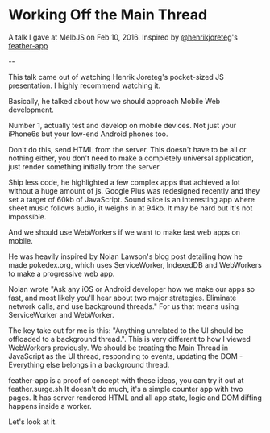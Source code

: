 # Working Off the Main Thread

A talk I gave at MelbJS on Feb 10, 2016.
Inspired by [@henrikjoreteg](https://twitter.com/henrikjoreteg)'s [feather-app](https://github.com/HenrikJoreteg/feather-app)

--

This talk came out of watching Henrik Joreteg's pocket-sized JS presentation.  I highly recommend watching it.

Basically, he talked about how we should approach Mobile Web development.

Number 1, actually test and develop on mobile devices.  Not just your iPhone6s but your low-end Android phones too.

Don't do this, send HTML from the server.
This doesn't have to be all or nothing either, you don't need to make a completely universal application, just render something initially from the server.

Ship less code, he highlighted a few complex apps that achieved a lot without a huge amount of js.
Google Plus was redesigned recently and they set a target of 60kb of JavaScript.
Sound slice is an interesting app where sheet music follows audio, it weighs in at 94kb.
It may be hard but it's not impossible.

And we should use WebWorkers if we want to make fast web apps on mobile.

He was heavily inspired by Nolan Lawson's blog post detailing how he made pokedex.org, which uses ServiceWorker, IndexedDB and WebWorkers to make a progressive web app.

Nolan wrote "Ask any iOS or Android developer how we make our apps so fast, and most likely you'll hear about two major strategies. Eliminate network calls, and use background threads."
For us that means using ServiceWorker and WebWorker.

The key take out for me is this: "Anything unrelated to the UI should be offloaded to a background thread.".
This is very different to how I viewed WebWorkers previously.  We should be treating the Main Thread in JavaScript as the UI thread, responding to events, updating the DOM - Everything else belongs in a background thread.

feather-app is a proof of concept with these ideas, you can try it out at feather.surge.sh
It doesn't do much, it's a simple counter app with two pages.
It has server rendered HTML and all app state, logic and DOM diffing happens inside a worker.

Let's look at it.
